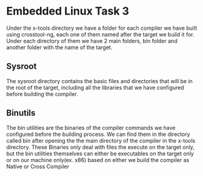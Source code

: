 # Embedded Linux Task 3

Under the x-tools directory we have a folder for each compiler we have built using crosstool-ng, each one of them named after the target we build it for. Under each directory of them we have 2 main folders, bin folder and another folder with the name of the target.

## Sysroot 

The sysroot directory contains the basic files and directories that will be in the root of the target, including all the libraries that we have configured before building the compiler. 

## Binutils

The bin utilities are the binaries of the compiler commands we have configured before the building process. We can find them in the directory called bin after opening the the main directory of the compiler in the x-tools directory. These Binaries only deal with files the execute on the target only, but the bin utilities themselves can either be executables on the target only or on our machine only(ex. x86) based on either we build the compiler as Native or Cross Compiler   